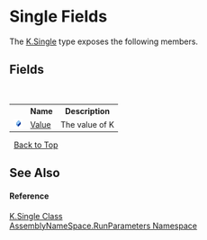 # Single Fields
 

The <a href="9bcef458-5d4a-d262-a475-a79c2b63d651">K.Single</a> type exposes the following members.


## Fields
&nbsp;<table><tr><th></th><th>Name</th><th>Description</th></tr><tr><td>![Public field](media/pubfield.gif "Public field")</td><td><a href="523a803d-ec7f-09a1-5acc-518397a0271b">Value</a></td><td>
The value of K</td></tr></table>&nbsp;
<a href="#single-fields">Back to Top</a>

## See Also


#### Reference
<a href="9bcef458-5d4a-d262-a475-a79c2b63d651">K.Single Class</a><br /><a href="4763cf1c-e4af-43c5-78fe-6f03f6e2281f">AssemblyNameSpace.RunParameters Namespace</a><br />